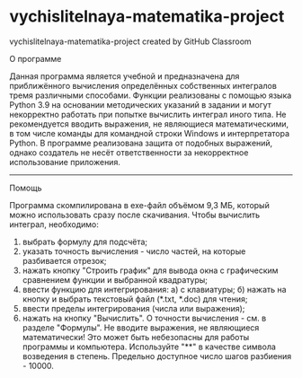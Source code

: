 # vychislitelnaya-matematika-project
vychislitelnaya-matematika-project created by GitHub Classroom


О программе

Данная программа является учебной и предназначена для приближённого вычисления определённых собственных интегралов тремя различными способами.
Функции реализованы с помощью языка Python 3.9 на основании методических указаний в задании и могут некорректно работать при попытке вычислить интеграл иного типа.
Не рекомендуется вводить выражения, не являющиеся математическими, в том числе команды для командной строки Windows и интерпретатора Python.
В программе реализована защита от подобных выражений, однако создатель не несёт ответственности за некорректное использование приложения.

_____________
Помощь

Программа скомпилирована в exe-файл объёмом 9,3 МБ, который можно использовать сразу после скачивания.
Чтобы вычислить интеграл, необходимо:
1) выбрать формулу для подсчёта;
2) указать точность вычисления - число частей, на которые разбивается отрезок;
3) нажать кнопку "Строить график" для вывода окна с графическим сравнением функции и выбранной квадратуры;
4) ввести функцию для интегрирования:
   a) с клавиатуры;
   б) нажать на кнопку и выбрать текстовый файл (*.txt, *.doc) для чтения;
4) ввести пределы интегрирования (числа или выражения);
5) нажать на кнопку "Вычислить".
О точности вычисления - см. в разделе "Формулы".
Не вводите выражения, не являющиеся математически! Это может быть небезопасны для работы программы и компьютера.
Используйте "**" в качестве символа возведения в степень.
Предельно доступное число шагов разбиения - 10000.
